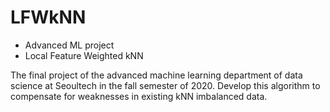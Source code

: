 # LFWkNN

* Advanced ML project 
* Local Feature Weighted kNN 

The final project of the advanced machine learning department of data science at Seoultech in the fall semester of 2020.
Develop this algorithm to compensate for weaknesses in existing kNN imbalanced data.
